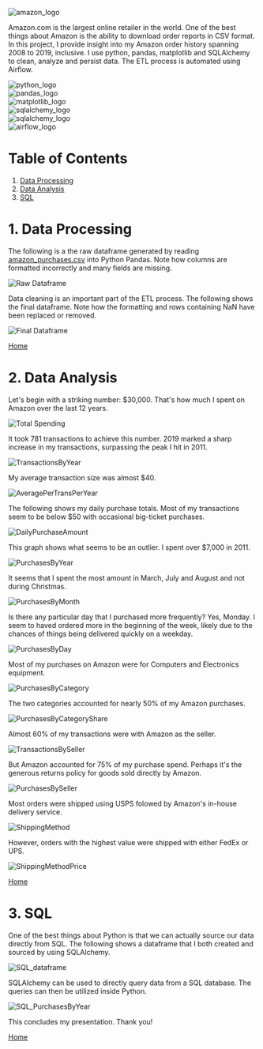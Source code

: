 ![amazon_logo](imgages/amazon_logo.png)

Amazon.com is the largest online retailer in the world. One of the best things about Amazon is the ability to download order reports in CSV format. In this project, I provide insight into my Amazon order history spanning 2008 to 2019, inclusive. I use python, pandas, matplotlib and SQLAlchemy to clean, analyze and persist data. The ETL process is automated using Airflow. 

![python_logo](images/python_logo.png)  
![pandas_logo](images/pandas_logo.png)  
![matplotlib_logo](images/matplotlib_logo.png)  
![sqlalchemy_logo](images/sqlalchemy_logo.png)  
![sqlalchemy_logo](images/sqlalchemy_logo.png)  
![airflow_logo](imaes/pipeline.png)

# Table of Contents

1. [Data Processing](https://github.com/AmitSamra/DataEngineering.Labs.AirflowProject#1-data-processing)
2. [Data Analysis](https://github.com/AmitSamra/DataEngineering.Labs.AirflowProject#2-data-analysis)
3. [SQL](https://github.com/AmitSamra/DataEngineering.Labs.AirflowProject#3-sql)

# 1. Data Processing

The following is a the raw dataframe generated by reading [amazon_purchases.csv](img/amazon_purchases.csv) into Python Pandas. Note how columns are formatted incorrectly and many fields are missing. 

![Raw Dataframe](imgages/raw_dataframe.png)

Data cleaning is an important part of the ETL process. The following shows the final dataframe. Note how the formatting and rows containing NaN have been replaced or removed.

![Final Dataframe](images/final_dataframe.png)

[Home](https://github.com/AmitSamra/DataEngineering.Labs.AirflowProject#)

# 2. Data Analysis

Let's begin with a striking number: $30,000. That's how much I spent on Amazon over the last 12 years. 

![Total Spending](images/total_spent.png)

It took 781 transactions to achieve this number. 2019 marked a sharp increase in my transactions, surpassing the peak I hit in 2011. 

![TransactionsByYear](images/TransactionsByYear.png)

My average transaction size was almost $40.

![AveragePerTransPerYear](images/AveragePerTransPerYear.png)

The following shows my daily purchase totals. Most of my transactions seem to be below $50 with occasional big-ticket purchases. 

![DailyPurchaseAmount](images/DailyPurchaseAmount.png)

This graph shows what seems to be an outlier. I spent over $7,000 in 2011. 

![PurchasesByYear](images/PurchasesByYear.png)

It seems that I spent the most amount in March, July and August and not during Christmas. 

![PurchasesByMonth](images/PurchasesByMonth.png)

Is there any particular day that I purchased more frequently? Yes, Monday. I seem to haved ordered more in the beginning of the week, likely due to the chances of things being delivered quickly on a weekday. 

![PurchasesByDay](images/PurchasesByDay.png)

Most of my purchases on Amazon were for Computers and Electronics equipment. 

![PurchasesByCategory](images/PurchasesByCategory.png)

The two categories accounted for nearly 50% of my Amazon purchases. 

![PurchasesByCategoryShare](images/PurchasesByCategoryShare.png)

Almost 60% of my transactions were with Amazon as the seller. 

![TransactionsBySeller](images/TransactionsBySeller.png)

But Amazon accounted for 75% of my purchase spend. Perhaps it's the generous returns policy for goods sold directly by Amazon. 

![PurchasesBySeller](images/PurchasesBySeller.png)

Most orders were shipped using USPS folowed by Amazon's in-house delivery service. 

![ShippingMethod](images/ShippingMethod.png)

However, orders with the highest value were shipped with either FedEx or UPS. 

![ShippingMethodPrice](images/ShippingMethodPrice.png)

[Home](https://github.com/AmitSamra/DataEngineering.Labs.AirflowProject#)

# 3. SQL

One of the best things about Python is that we can actually source our data directly from SQL. The following shows a dataframe that I both created and sourced by using SQLAlchemy. 

![SQL_dataframe](imgages/SQL_dataframe.png)

SQLAlchemy can be used to directly query data from a SQL database. The queries can then be utilized inside Python. 

![SQL_PurchasesByYear](imgages/SQL_PurchasesByYear.png)

This concludes my presentation. Thank you! 

[Home](https://github.com/AmitSamra/DataEngineering.Labs.AirflowProject#)

